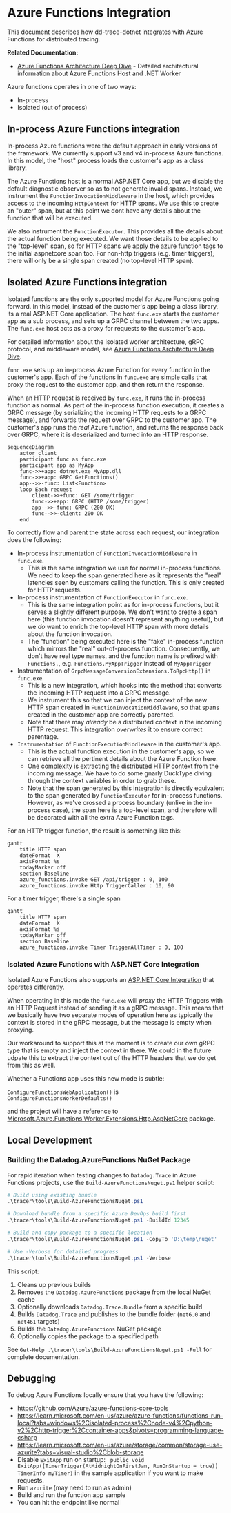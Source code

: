 ﻿# Azure Functions Integration

This document describes how dd-trace-dotnet integrates with Azure Functions for distributed tracing.

**Related Documentation:**
- [Azure Functions Architecture Deep Dive](AzureFunctions-Architecture.md) - Detailed architectural information about Azure Functions Host and .NET Worker

Azure functions operates in one of two ways:

- In-process
- Isolated (out of process)

## In-process Azure Functions integration

In-process Azure functions were the default approach in early versions of the framework. We currently support v3 and v4 in-process Azure functions. In this model, the "host" process loads the customer's app as a class library.

The Azure Functions host is a normal ASP.NET Core app, but we disable the default diagnostic observer so as to not generate invalid spans. Instead, we instrument the `FunctionInvocationMiddleware` in the host, which provides access to the incoming `HttpContext` for HTTP spans. We use this to create an "outer" span, but at this point we dont have any details about the function that will be executed.

We also instrument the `FunctionExecutor`. This provides all the details about the actual function being executed. We want those details to be applied to the "top-level" span, so for HTTP spans we apply the azure function tags to the initial aspnetcore span too. For non-http triggers (e.g. timer triggers), there will only be a single span created (no top-level HTTP span).

## Isolated Azure Functions integration

Isolated functions are the only supported model for Azure Functions going forward. In this model, instead of the customer's app being a class library, its a real ASP.NET Core application. The host `func.exe` starts the customer app as a sub process, and sets up a GRPC channel between the two apps. The `func.exe` host acts as a proxy for requests to the customer's app.

For detailed information about the isolated worker architecture, gRPC protocol, and middleware model, see [Azure Functions Architecture Deep Dive](AzureFunctions-Architecture.md).

`func.exe` sets up an in-process Azure Function for every function in the customer's app. Each of the functions in `func.exe` are simple calls that proxy the request to the customer app, and then return the response.

When an HTTP request is received by `func.exe`, it runs the in-process function as normal. As part of the in-process function execution, it creates a GRPC message (by serializing the incoming HTTP requests to a GRPC message), and forwards the request over GRPC to the customer app. The customer's app runs the _real_ Azure function, and returns the response back over GRPC, where it is deserialized and turned into an HTTP response.

```mermaid
sequenceDiagram
    actor client
    participant func as func.exe
    participant app as MyApp
    func->>+app: dotnet.exe MyApp.dll
    func->>+app: GRPC GetFunctions()
    app-->>-func: List<Function>
    loop Each request
        client->>+func: GET /some/trigger
        func->>+app: GRPC (HTTP /some/trigger)
        app-->>-func: GRPC (200 OK)
        func-->>-client: 200 OK
    end
```

To correctly flow and parent the state across each request, our integration does the following:

- In-process instrumentation of `FunctionInvocationMiddleware` in `func.exe`.
  - This is the same integration we use for normal in-process functions. We need to keep the span generated here as it represents the "real" latencies seen by customers calling the function. This is only created for HTTP requests.
- In-process instrumentation of `FunctionExecutor` in `func.exe`.
  - This is the same integration point as for in-process functions, but it serves a slightly different purpose. We don't want to create a span here (this function invocation doesn't represent anything useful), but we _do_ want to enrich the top-level HTTP span with more details about the function invocation.
  - The "function" being executed here is the "fake" in-process function which mirrors the "real" out-of-process function. Consequently, we don't have real type names, and the function name is prefixed with `Functions.`, e.g. `Functions.MyAppTrigger` instead of `MyAppTrigger`
- Instrumentation of `GrpcMessageConversionExtensions.ToRpcHttp()` in `func.exe`.
  - This is a new integration, which hooks into the method that converts the incoming HTTP request into a GRPC message.
  - We instrument this so that we can inject the context of the new HTTP span created in `FunctionInvocationMiddleware`, so that spans created in the customer app are correctly parented.
  - Note that there may _already_ be a distributed context in the incoming HTTP request. This integration _overwrites_ it to ensure correct parentage.
- `Instrumentation` of `FunctionExecutionMiddleware` in the customer's app.
  - This is the actual function execution in the customer's app, so we can retrieve all the pertinent details about the Azure Function here.
  - One complexity is extracting the distributed HTTP context from the incoming message. We have to do some gnarly DuckType diving through the context variables in order to grab these.
  - Note that the span generated by this integration is directly equivalent to the span generated by `FunctionExecutor` for in-process functions. However, as we've crossed a process boundary (unlike in the in-process case), the span here is a top-level span, and therefore will be decorated with all the extra Azure Function tags.

For an HTTP trigger function, the result is something like this:

```mermaid
gantt
    title HTTP span
    dateFormat  X
    axisFormat %s
    todayMarker off
    section Baseline
    azure_functions.invoke GET /api/trigger : 0, 100
    azure_functions.invoke Http TriggerCaller : 10, 90
```

For a timer trigger, there's a single span

```mermaid
gantt
    title HTTP span
    dateFormat  X
    axisFormat %s
    todayMarker off
    section Baseline
    azure_functions.invoke Timer TriggerAllTimer : 0, 100
```


### Isolated Azure Functions with ASP.NET Core Integration

Isolated Azure Functions also supports an [ASP.NET Core Integration](https://learn.microsoft.com/en-us/azure/azure-functions/dotnet-isolated-process-guide?tabs=hostbuilder%2Cwindows#aspnet-core-integration) that operates differently.

When operating in this mode the `func.exe` will *proxy* the HTTP Triggers with an HTTP Request instead of sending it as a gRPC message.
This means that we basically have two separate modes of operation here as typically the context is stored in the gRPC message, but the message is empty when proxying.

Our workaround to support this at the moment is to create our own gRPC type that is empty and inject the context in there.
We could in the future udpate this to extract the context out of the HTTP headers that we do get from this as well.

Whether a Functions app uses this new mode is subtle:

`ConfigureFunctionsWebApplication()` is `ConfigureFunctionsWorkerDefaults()`

and the project will have a reference to [Microsoft.Azure.Functions.Worker.Extensions.Http.AspNetCore](https://www.nuget.org/packages/Microsoft.Azure.Functions.Worker.Extensions.Http.AspNetCore/) package.

## Local Development

### Building the Datadog.AzureFunctions NuGet Package

For rapid iteration when testing changes to `Datadog.Trace` in Azure Functions projects, use the `Build-AzureFunctionsNuget.ps1` helper script:

```powershell
# Build using existing bundle
.\tracer\tools\Build-AzureFunctionsNuget.ps1

# Download bundle from a specific Azure DevOps build first
.\tracer\tools\Build-AzureFunctionsNuget.ps1 -BuildId 12345

# Build and copy package to a specific location
.\tracer\tools\Build-AzureFunctionsNuget.ps1 -CopyTo 'D:\temp\nuget'

# Use -Verbose for detailed progress
.\tracer\tools\Build-AzureFunctionsNuget.ps1 -Verbose
```

This script:
1. Cleans up previous builds
2. Removes the `Datadog.AzureFunctions` package from the local NuGet cache
3. Optionally downloads `Datadog.Trace.Bundle` from a specific build
4. Builds `Datadog.Trace` and publishes to the bundle folder (`net6.0` and `net461` targets)
5. Builds the `Datadog.AzureFunctions` NuGet package
6. Optionally copies the package to a specified path

See `Get-Help .\tracer\tools\Build-AzureFunctionsNuget.ps1 -Full` for complete documentation.

## Debugging

To debug Azure Functions locally ensure that you have the following:

- https://github.com/Azure/azure-functions-core-tools
- https://learn.microsoft.com/en-us/azure/azure-functions/functions-run-local?tabs=windows%2Cisolated-process%2Cnode-v4%2Cpython-v2%2Chttp-trigger%2Ccontainer-apps&pivots=programming-language-csharp
- https://learn.microsoft.com/en-us/azure/storage/common/storage-use-azurite?tabs=visual-studio%2Cblob-storage
- Disable `ExitApp` run on startup: ` public void ExitApp([TimerTrigger(AtMidnightOnFirstJan, RunOnStartup = true)] TimerInfo myTimer)` in the sample application if you want to make requests.
- Run `azurite` (may need to run as admin)
- Build and run the function app sample
- You can hit the endpoint like normal
